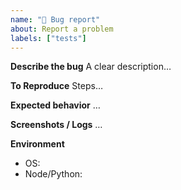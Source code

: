 ```yaml
---
name: "🐞 Bug report"
about: Report a problem
labels: ["tests"]
---
```


**Describe the bug**
A clear description…

**To Reproduce**
Steps…

**Expected behavior**
…

**Screenshots / Logs**
…

**Environment**
- OS:
- Node/Python:
